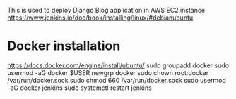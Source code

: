 This is used to deploy Django Blog application in AWS EC2 instance
https://www.jenkins.io/doc/book/installing/linux/#debianubuntu

# Docker installation
https://docs.docker.com/engine/install/ubuntu/
sudo groupadd docker
sudo usermod -aG docker $USER
newgrp docker
sudo chown root:docker /var/run/docker.sock
sudo chmod 660 /var/run/docker.sock
sudo usermod -aG docker jenkins
sudo systemctl restart jenkins